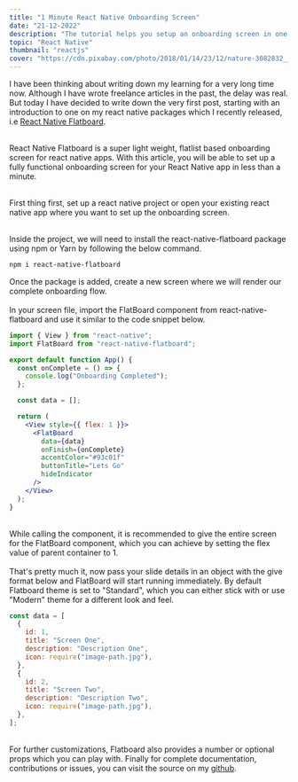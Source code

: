 ```yaml
---
title: "1 Minute React Native Onboarding Screen"
date: "21-12-2022"
description: "The tutorial helps you setup an onboarding screen in one minute"
topic: "React Native"
thumbnail: "reactjs"
cover: "https://cdn.pixabay.com/photo/2018/01/14/23/12/nature-3082832__480.jpg"
---
```


I have been thinking about writing down my learning for a very long time now. Although I have wrote freelance articles in the past, the delay was real. But today I have decided to write down the very first post, starting with an introduction to one on my react native packages which I recently released, i.e [React Native Flatboard](https://www.npmjs.com/package/react-native-flatboard).

<br>
React Native Flatboard is a super light weight, flatlist based onboarding screen for react native apps. With this article, you will be able to set up a fully functional onboarding screen for your React Native app in less than a minute.

<br>First thing first, set up a react native project or open your existing react native app where you want to set up the onboarding screen.

<br>Inside the project, we will need to install the react-native-flatboard package using npm or Yarn by following the below command.

```bash
npm i react-native-flatboard
```

Once the package is added, create a new screen where we will render our complete onboarding flow.  
<br>
In your screen file, import the FlatBoard component from react-native-flatboard and use it similar to the code snippet below.

```jsx
import { View } from "react-native";
import FlatBoard from "react-native-flatboard";

export default function App() {
  const onComplete = () => {
    console.log("Onboarding Completed");
  };

  const data = [];

  return (
    <View style={{ flex: 1 }}>
      <FlatBoard
        data={data}
        onFinish={onComplete}
        accentColor="#93c01f"
        buttonTitle="Lets Go"
        hideIndicator
      />
    </View>
  );
}
```

<br>While calling the component, it is recommended to give the entire screen for the FlatBoard component, which you can achieve by setting the flex value of parent container to 1.  
<br>
That's pretty much it, now pass your slide details in an object with the give format below and FlatBoard will start running immediately. By default Flatboard theme is set to "Standard", which you can either stick with or use "Modern" theme for a different look and feel.

```jsx
const data = [
  {
    id: 1,
    title: "Screen One",
    description: "Description One",
    icon: require("image-path.jpg"),
  },
  {
    id: 2,
    title: "Screen Two",
    description: "Description Two",
    icon: require("image-path.jpg"),
  },
];
```

<br>For further customizations, Flatboard also provides a number or optional props which you can play with. Finally for complete documentation, contributions or issues, you can visit the source on my [github](www.google.com).
